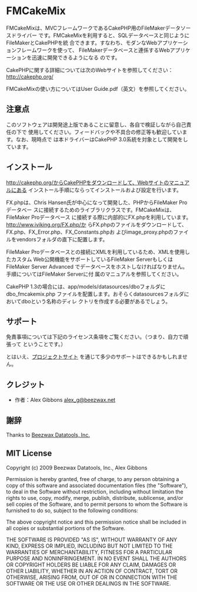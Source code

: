 FMCakeMix
=========

FMCakeMixは、MVCフレームワークであるCakePHP用のFileMakerデータソースドライバー
です。FMCakeMixを利用すると、SQLデータベースと同じようにFileMakerとCakePHPを統
合できます。すなわち、モダンなWebアプリケーションフレームワークを使って、
FileMakerデータベースと連係するWebアプリケーションを迅速に開発できるようになる
のです。

CakePHPに関する詳細については次のWebサイトを参照してください：
http://cakephp.org/

FMCakeMixの使い方についてはUser Guide.pdf（英文）を参照してください。

注意点
------

このソフトウェアは開発途上版であることに留意し、各自で検証しながら自己責任の下で
使用してください。フィードバックや不具合の修正等も歓迎しています。なお、現時点で
は本ドライバーはCakePHP 3.0系統を対象として開発をしています。

インストール
------------

http://cakephp.org/からCakePHPをダウンロードして、Webサイトのマニュアルにある
インストール手順にならってインストールおよび設定を行います。

FX.phpは、Chris Hansen氏が中心になって開発した、PHPからFileMaker Proデータベー
スに接続するためのライブラリクラスです。FMCakeMixは、FileMaker Proデータベース
に接続する際に内部的にFX.phpを利用しています。http://www.iviking.org/FX.php/か
らFX.phpのファイルをダウンロードして、FX.php、FX_Error.php、FX_Constants.phpお
よびimage_proxy.phpのファイルをvendorsフォルダの直下に配置します。

FileMaker Proデータベースとの接続にXMLを利用しているため、XMLを使用したカスタム
Web公開機能をサポートしているFileMaker ServerもしくはFileMaker Server Advanced
でデータベースをホストしなければなりません。手順についてはFileMaker Serverに付
属のマニュアルを参照してください。

CakePHP 1.3の場合には、app/models/datasources/dboフォルダにdbo_fmcakemix.php
ファイルを配置します。おそらくdatasourcesフォルダにおいてdboという名称のディレ
クトリを作成する必要があるでしょう。

サポート
-------

免責事項については下記のライセンス条項をご覧ください。（つまり、自力で頑張って
ということです。）

とはいえ、[プロジェクトサイト](https://projects.beezwax.net/projects/show/cake-fm-driver)
を通じて多少のサポートはできるかもしれません。

クレジット
------

* 作者：Alex Gibbons <alex_g@beezwax.net>

謝辞
------

Thanks to [Beezwax Datatools, Inc.](http://beezwax.net)

MIT License
-----------

Copyright (c) 2009 Beezwax Datatools, Inc., Alex Gibbons

Permission is hereby granted, free of charge, to any person obtaining a copy of
this software and associated documentation files (the "Software"), to deal in
the Software without restriction, including without limitation the rights to
use, copy, modify, merge, publish, distribute, sublicense, and/or sell copies
of the Software, and to permit persons to whom the Software is furnished to do
so, subject to the following conditions:

The above copyright notice and this permission notice shall be included in all
copies or substantial portions of the Software.

THE SOFTWARE IS PROVIDED "AS IS", WITHOUT WARRANTY OF ANY KIND, EXPRESS OR
IMPLIED, INCLUDING BUT NOT LIMITED TO THE WARRANTIES OF MERCHANTABILITY,
FITNESS FOR A PARTICULAR PURPOSE AND NONINFRINGEMENT. IN NO EVENT SHALL THE
AUTHORS OR COPYRIGHT HOLDERS BE LIABLE FOR ANY CLAIM, DAMAGES OR OTHER
LIABILITY, WHETHER IN AN ACTION OF CONTRACT, TORT OR OTHERWISE, ARISING FROM,
OUT OF OR IN CONNECTION WITH THE SOFTWARE OR THE USE OR OTHER DEALINGS IN THE
SOFTWARE.
